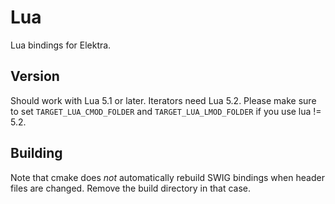# Lua #

Lua bindings for Elektra.

## Version ##

Should work with Lua 5.1 or later. Iterators need Lua 5.2.
Please make sure to set `TARGET_LUA_CMOD_FOLDER` and `TARGET_LUA_LMOD_FOLDER` if you use lua != 5.2.

## Building ##

Note that cmake does *not* automatically rebuild SWIG bindings
when header files are changed. Remove the build directory
in that case.

